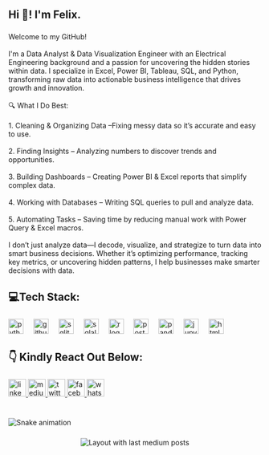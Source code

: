 <h2 align="left">Hi 👋! I'm Felix.</h2>

###

<p align="left">Welcome to my GitHub!<br><br>I'm a Data Analyst & Data Visualization Engineer  with an Electrical Engineering background and a passion for uncovering the hidden stories within data. I specialize in Excel, Power BI, Tableau, SQL, and Python, transforming raw data into actionable business intelligence that drives growth and innovation.<br><br>🔍 What I Do Best:<br><br>1. Cleaning & Organizing Data –Fixing messy data so it’s accurate and easy to use.<br><br>2. Finding Insights – Analyzing numbers to discover trends and opportunities.<br><br>3. Building Dashboards – Creating Power BI & Excel reports that simplify complex data.<br><br>4. Working with Databases – Writing SQL queries to pull and analyze data.<br><br>5. Automating Tasks – Saving time by reducing manual work with Power Query & Excel macros.<br><br>I don’t just analyze data—I decode, visualize, and strategize to turn data into smart business decisions. Whether it’s optimizing performance, tracking key metrics, or uncovering hidden patterns, I help businesses make smarter decisions with data.</p>

###

<h2 align="left">💻Tech Stack:</h2>

###

<div align="left">
  <img src="https://cdn.jsdelivr.net/gh/devicons/devicon/icons/python/python-original.svg" height="30" alt="python logo"  />
  <img width="12" />
  <img src="https://cdn.jsdelivr.net/gh/devicons/devicon/icons/github/github-original.svg" height="30" alt="github logo"  />
  <img width="12" />
  <img src="https://cdn.jsdelivr.net/gh/devicons/devicon/icons/sqlite/sqlite-original.svg" height="30" alt="sqlite logo"  />
  <img width="12" />
  <img src="https://cdn.jsdelivr.net/gh/devicons/devicon/icons/sqlalchemy/sqlalchemy-original.svg" height="30" alt="sqlalchemy logo"  />
  <img width="12" />
  <img src="https://cdn.jsdelivr.net/gh/devicons/devicon/icons/r/r-original.svg" height="30" alt="r logo"  />
  <img width="12" />
  <img src="https://cdn.jsdelivr.net/gh/devicons/devicon/icons/postgresql/postgresql-original.svg" height="30" alt="postgresql logo"  />
  <img width="12" />
  <img src="https://cdn.jsdelivr.net/gh/devicons/devicon/icons/pandas/pandas-original.svg" height="30" alt="pandas logo"  />
  <img width="12" />
  <img src="https://cdn.jsdelivr.net/gh/devicons/devicon/icons/jupyter/jupyter-original.svg" height="30" alt="jupyter logo"  />
  <img width="12" />
  <img src="https://cdn.jsdelivr.net/gh/devicons/devicon/icons/html5/html5-original.svg" height="30" alt="html5 logo"  />
</div>

###

<h2 align="left">👇 Kindly React Out Below:</h2>

###

<div align="left">
  <a href="https://www.linkedin.com/in/fesibor/" target="_blank">
    <img src="https://img.shields.io/static/v1?message=LinkedIn&logo=linkedin&label=&color=0077B5&logoColor=white&labelColor=&style=for-the-badge" height="35" alt="linkedin logo"  />
  </a>
  <a href="https://medium.com/@fasibor" target="_blank">
    <img src="https://img.shields.io/static/v1?message=Medium&logo=medium&label=&color=12100E&logoColor=white&labelColor=&style=for-the-badge" height="35" alt="medium logo"  />
  </a>
  <a href="https://x.com/Fenalytics?t=6zxMUF-eTYTxn4qEq7gRFg&s=09" target="_blank">
    <img src="https://img.shields.io/static/v1?message=Twitter&logo=twitter&label=&color=1DA1F2&logoColor=white&labelColor=&style=for-the-badge" height="35" alt="twitter logo"  />
  </a>
  <a href="https://web.facebook.com/fasibor" target="_blank">
    <img src="https://img.shields.io/static/v1?message=Facebook&logo=facebook&label=&color=1877F2&logoColor=white&labelColor=&style=for-the-badge" height="35" alt="facebook logo"  />
  </a>
  <a href="https://wa.me/message/47L6IKVQMEYOB1" target="_blank">
    <img src="https://img.shields.io/static/v1?message=Whatsapp&logo=whatsapp&label=&color=25D366&logoColor=white&labelColor=&style=for-the-badge" height="35" alt="whatsapp logo"  />
  </a>
</div>

###

<br clear="both">

<img src="https://raw.githubusercontent.com/fasibor/fasibor/output/snake.svg" alt="Snake animation" />

###

<div align="center">
  <img src="https://github-read-medium-git-main.pahlevikun.vercel.app/latest?limit=4&username=fasibor" alt="Layout with last medium posts"  />
</div>

###
